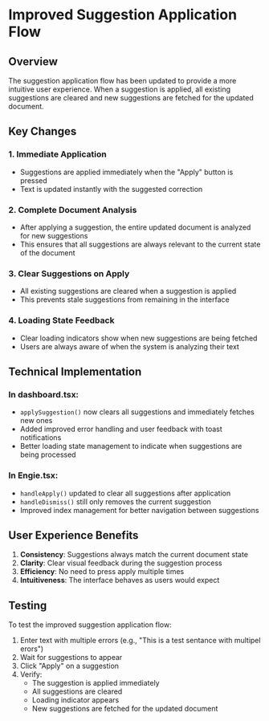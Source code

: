 # Improved Suggestion Application Flow

## Overview
The suggestion application flow has been updated to provide a more intuitive user experience. When a suggestion is applied, all existing suggestions are cleared and new suggestions are fetched for the updated document.

## Key Changes

### 1. Immediate Application
- Suggestions are applied immediately when the "Apply" button is pressed
- Text is updated instantly with the suggested correction

### 2. Complete Document Analysis
- After applying a suggestion, the entire updated document is analyzed for new suggestions
- This ensures that all suggestions are always relevant to the current state of the document

### 3. Clear Suggestions on Apply
- All existing suggestions are cleared when a suggestion is applied
- This prevents stale suggestions from remaining in the interface

### 4. Loading State Feedback
- Clear loading indicators show when new suggestions are being fetched
- Users are always aware of when the system is analyzing their text

## Technical Implementation

### In dashboard.tsx:
- `applySuggestion()` now clears all suggestions and immediately fetches new ones
- Added improved error handling and user feedback with toast notifications
- Better loading state management to indicate when suggestions are being processed

### In Engie.tsx:
- `handleApply()` updated to clear all suggestions after application
- `handleDismiss()` still only removes the current suggestion
- Improved index management for better navigation between suggestions

## User Experience Benefits

1. **Consistency**: Suggestions always match the current document state
2. **Clarity**: Clear visual feedback during the suggestion process
3. **Efficiency**: No need to press apply multiple times
4. **Intuitiveness**: The interface behaves as users would expect

## Testing

To test the improved suggestion application flow:

1. Enter text with multiple errors (e.g., "This is a test sentance with multipel erors")
2. Wait for suggestions to appear
3. Click "Apply" on a suggestion
4. Verify:
   - The suggestion is applied immediately
   - All suggestions are cleared
   - Loading indicator appears
   - New suggestions are fetched for the updated document
